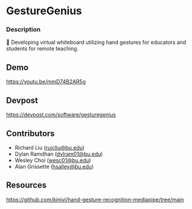 # GestureGenius

### Description
👋 Developing virtual whiteboard utilizing hand gestures for educators and students for remote teaching.

## Demo
https://youtu.be/mmD74B2AR5g

## Devpost
https://devpost.com/software/gesturegenius

## Contributors
- Richard Liu (ruicliu@bu.edu)
- Dylan Ramdhan (dylram01@bu.edu)
- Wesley Choi (wesc01@bu.edu)
- Alan Grissette (hsalley@bu.edu)

## Resources
https://github.com/kinivi/hand-gesture-recognition-mediapipe/tree/main
